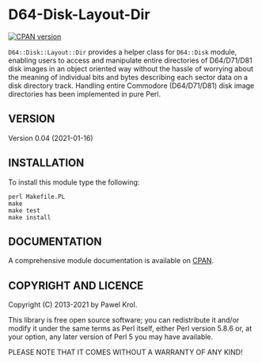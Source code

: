 D64-Disk-Layout-Dir
===================

[![CPAN version](https://badge.fury.io/pl/D64-Disk-Layout-Dir.png)](https://metacpan.org/pod/D64::Disk::Layout::Dir)

`D64::Disk::Layout::Dir` provides a helper class for `D64::Disk` module, enabling users to access and manipulate entire directories of D64/D71/D81 disk images in an object oriented way without the hassle of worrying about the meaning of individual bits and bytes describing each sector data on a disk directory track. Handling entire Commodore (D64/D71/D81) disk image directories has been implemented in pure Perl.

VERSION
-------

Version 0.04 (2021-01-16)

INSTALLATION
------------

To install this module type the following:

    perl Makefile.PL
    make
    make test
    make install

DOCUMENTATION
-------------

A comprehensive module documentation is available on [CPAN](https://metacpan.org/pod/D64::Disk::Layout::Dir).

COPYRIGHT AND LICENCE
---------------------

Copyright (C) 2013-2021 by Pawel Krol.

This library is free open source software; you can redistribute it and/or modify it under the same terms as Perl itself, either Perl version 5.8.6 or, at your option, any later version of Perl 5 you may have available.

PLEASE NOTE THAT IT COMES WITHOUT A WARRANTY OF ANY KIND!

